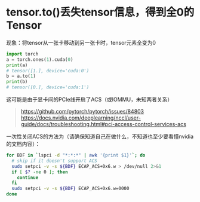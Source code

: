 # tensor.to()丢失tensor信息，得到全0的Tensor

现象：将tensor从一张卡移动到另一张卡时，tensor元素全变为0

```python
import torch
a = torch.ones(1).cuda(0)
print(a)
# tensor([1.], device='cuda:0')
b = a.to(1)
print(b)
# tensor([0.], device='cuda:1')
```

这可能是由于显卡间的PCIe线开启了ACS（或IOMMU，未知两者关系）

> https://github.com/pytorch/pytorch/issues/84803
> https://docs.nvidia.com/deeplearning/nccl/user-guide/docs/troubleshooting.html#pci-access-control-services-acs

一次性关闭ACS的方法为（请确保知道自己在做什么，不知道也至少要看懂nvidia的文档内容）：

```bash
for BDF in `lspci -d "*:*:*" | awk '{print $1}'`; do
  # skip if it doesn't support ACS
  sudo setpci -v -s ${BDF} ECAP_ACS+0x6.w > /dev/null 2>&1
  if [ $? -ne 0 ]; then
    continue
  fi
  sudo setpci -v -s ${BDF} ECAP_ACS+0x6.w=0000
done
```

